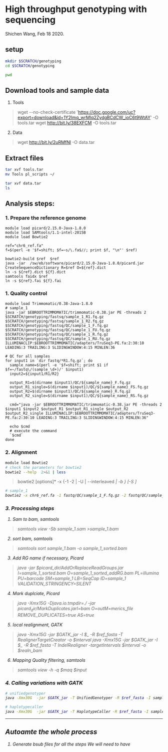 # High throughput genotyping with sequencing
Shichen Wang, Feb 18 2020.


## setup
```bash
mkdir $SCRATCH/genotyping
cd $SCRATCH/genotyping

pwd
```

## Download tools and sample data
1. Tools
> wget --no-check-certificate 'https://doc.google.com/uc?export=download&id=1Y2Imq_wrMIq2ZydgBCdCW_ioC6t9WtAY' -O tools.tar
> wget http://bit.ly/38EXFCM -O tools.tar

2. Data
> wget http://bit.ly/2uRMfNl -O data.tar

## Extract files
```bash
tar xvf tools.tar
mv Tools pl_scripts ~/

tar xvf data.tar
ls
```
## Analysis steps:

### 1. Prepare the reference genome
```
module load picard/2.15.0-Java-1.8.0
module load SAMtools/1.1-intel-2015B
module load Bowtie2

ref="chr6_ref.fa"
f=$(perl -e '$f=shift; $f=~s/\.fa$//; print $f, "\n"' $ref)

bowtie2-build $ref  $ref
java -jar  /sw/eb/software/picard/2.15.0-Java-1.8.0/picard.jar  CreateSequenceDictionary R=$ref O=${ref}.dict
ln -s ${ref}.dict ${f}.dict
samtools faidx $ref
ln -s ${ref}.fai ${f}.fai

```

### 1. Quality control
```
module load Trimmomatic/0.38-Java-1.8.0
# sample_1
java -jar $EBROOTTRIMMOMATIC/trimmomatic-0.38.jar PE -threads 2 $SCRATCH/genotyping/fastsq/sample_1_R1.fq.gz $SCRATCH/genotyping/fastsq/sample_1_R2.fq.gz  $SCRATCH/genotyping/fastsq/QC/sample_1_F.fq.gz  $SCRATCH/genotyping/fastsq/QC/sample_1_FU.fq.gz  $SCRATCH/genotyping/fastsq/QC/sample_1_R.fq.gz $SCRATCH/genotyping/fastsq/QC/sample_1_RU.fq.gz  ILLUMINACLIP:$EBROOTTRIMMOMATIC/adapters/TruSeq3-PE.fa:2:30:10 LEADING:3 TRAILING:3 SLIDINGWINDOW:4:15 MINLEN:36

# QC for all samples
for input1 in `dir fastq/*R1.fq.gz`; do
  sample_name=$(perl -e '$f=shift; print $1 if $f=~/fastq\/(sample_\d+)/' $input1)
  input2=${input1/R1/R2}
  
  output_R1=$(dirname $input1)/QC/${sample_name}_F.fq.gz
  output_R1_single=$(dirname $input1)/QC/${sample_name}_FS.fq.gz
  output_R2=$(dirname $input1)/QC/${sample_name}_R.fq.gz
  output_R2_single=$(dirname $input1)/QC/${sample_name}_RS.fq.gz

  cmd="java -jar $EBROOTTRIMMOMATIC/trimmomatic-0.38.jar PE -threads 2 $input1 $input2 $output_R1 $output_R1_single $output_R2 $output_R2_single ILLUMINACLIP:$EBROOTTRIMMOMATIC/adapters/TruSeq3-PE.fa:2:30:10 LEADING:3 TRAILING:3 SLIDINGWINDOW:4:15 MINLEN:36"

  echo $cmd
  # execute the command
  `$cmd`
done

```

### 2. Alignment
```bash
module load Bowtie2
# check the parameters for bowtie2
bowtie2 --help  2>&1 | less
```
> bowtie2 [options]* -x <bt2-idx> {-1 <m1> -2 <m2> | -U <r> | --interleaved <i> | -b <bam>} [-S <sam>]


```bash
# sample_1
bowtie2 -x chr6_ref.fa -1 fastq/QC/sample_1_F.fq.gz -2 fastq/QC/sample_1_R.fq.gz --rg-id sample_1 --very-sensitive-local -p 10 -S sample_1.sam
```

### 3. Processing steps
1. Sam to bam, samtools
> samtools view -Sb sample_1.sam >sample_1.bam

2. sort bam, samtools
> samtools sort sample_1.bam -o sample_1_sorted.bam

3. Add RG name if necessary, Picard
> java -jar $picard_dir/AddOrReplaceReadGroups.jar I=sample_1_sorted.bam O=sample_1_sorted_addRG.bam PL=illumina PU=barcode SM=sample_1 LB=SeqCap ID=sample_1 VALIDATION_STRINGENCY=SILENT

4. Mark duplciate, Picard
> java -Xmx15G -Djava.io.tmpdir=./  -jar $picard_dir/MarkDuplicates.jar I=$bam O=$out M=$merics_file REMOVE_DUPLICATES=true AS=true

5. local realignment, GATK
> java -Xmx15G -jar $GATK_jar  -I $_ -R $ref_fasta -T RealignerTargetCreator -o $interval
> java -Xmx15G -jar $GATK_jar -I $_ -R $ref_fasta -T IndelRealigner -targetIntervals $interval -o $realn_bam

6. Mapping Quality filtering, samtools
> samtools view -h -q $maq $input

### 4. Calling variations with GATK
```bash
# unifiedgenotyper
java -Xmx30G  -jar $GATK_jar -T UnifiedGenotyper -R $ref_fasta -I sample_1_sorted_addRg_realign_MQ20.bam --genotype_likelihoods_model BOTH  -o Variations/raw -rf BadMate -rf DuplicateRead -U ALLOW_N_CIGAR_READS

# haplotypecaller
java -Xmx30G  -jar $GATK_jar -T HaplotypeCaller -R $ref_fasta -I sample_1_sorted_addRg_realign_MQ20.bam --genotype_likelihoods_model BOTH  -o Variations/raw -rf BadMate -rf DuplicateRead -U ALLOW_N_CIGAR_READS

```

<hr>

## Autoamte the whole process
1. Generate bsub files for all the steps
We will need to have 



